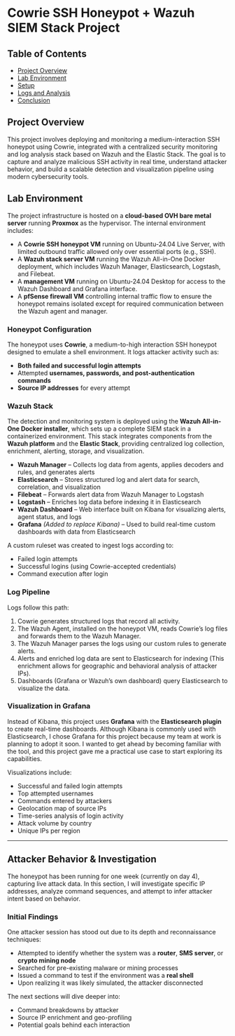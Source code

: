 
# Cowrie SSH Honeypot + Wazuh SIEM Stack Project

## Table of Contents

- [Project Overview](#project-overview)
- [Lab Environment](#lab-environment)
- [Setup](#setup)
- [Logs and Analysis](#logs-and-analysis)
- [Conclusion](#conclusion)


## **Project Overview**

This project involves deploying and monitoring a medium-interaction SSH honeypot using Cowrie, integrated with a centralized security monitoring and log analysis stack based on Wazuh and the Elastic Stack. The goal is to capture and analyze malicious SSH activity in real time, understand attacker behavior, and build a scalable detection and visualization pipeline using modern cybersecurity tools.

## **Lab Environment**
The project infrastructure is hosted on a **cloud-based OVH bare metal server** running **Proxmox** as the hypervisor. The internal environment includes:

- A **Cowrie SSH honeypot VM** running on Ubuntu-24.04 Live Server, with limited outbound traffic allowed only over essential ports (e.g., SSH).
- A **Wazuh stack server VM** running the Wazuh All-in-One Docker deployment, which includes Wazuh Manager, Elasticsearch, Logstash, and Filebeat.
- A **management VM** running on Ubuntu-24.04 Desktop for access to the Wazuh Dashboard and Grafana interface.
- A **pfSense firewall VM** controlling internal traffic flow to ensure the honeypot remains isolated except for required communication between the Wazuh agent and manager.

### **Honeypot Configuration**
The honeypot uses **Cowrie**, a medium-to-high interaction SSH honeypot designed to emulate a shell environment. It logs attacker activity such as:

- **Both failed and successful login attempts**
- Attempted **usernames, passwords, and post-authentication commands**
- **Source IP addresses** for every attempt

### **Wazuh Stack**

The detection and monitoring system is deployed using the **Wazuh All-in-One Docker installer**, which sets up a complete SIEM stack in a containerized environment. This stack integrates components from the **Wazuh platform** and the **Elastic Stack**, providing centralized log collection, enrichment, alerting, storage, and visualization.

- **Wazuh Manager** – Collects log data from agents, applies decoders and rules, and generates alerts  
- **Elasticsearch** – Stores structured log and alert data for search, correlation, and visualization  
- **Filebeat** – Forwards alert data from Wazuh Manager to Logstash  
- **Logstash** – Enriches log data before indexing it in Elasticsearch
- **Wazuh Dashboard** – Web interface built on Kibana for visualizing alerts, agent status, and logs  
- **Grafana** *(Added to replace Kibana)* – Used to build real-time custom dashboards with data from Elasticsearch

A custom ruleset was created to ingest logs according to:
- Failed login attempts
- Successful logins (using Cowrie-accepted credentials)
- Command execution after login

### **Log Pipeline**
Logs follow this path:

1. Cowrie generates structured logs that record all activity.
2. The Wazuh Agent, installed on the honeypot VM, reads Cowrie’s log files and forwards them to the Wazuh Manager.
3. The Wazuh Manager parses the logs using our custom rules to generate alerts.
4. Alerts and enriched log data are sent to Elasticsearch for indexing (This enrichment allows for geographic and behavioral analysis of attacker IPs).
5. Dashboards (Grafana or Wazuh’s own dashboard) query Elasticsearch to visualize the data.


### **Visualization in Grafana**
Instead of Kibana, this project uses **Grafana** with the **Elasticsearch plugin** to create real-time dashboards. Although Kibana is commonly used with Elasticsearch, I chose Grafana for this project because my team at work is planning to adopt it soon. I wanted to get ahead by becoming familiar with the tool, and this project gave me a practical use case to start exploring its capabilities.

Visualizations include:
- Successful and failed login attempts
- Top attempted usernames
- Commands entered by attackers
- Geolocation map of source IPs
- Time-series analysis of login activity
- Attack volume by country
- Unique IPs per region

---

## **Attacker Behavior & Investigation**

The honeypot has been running for one week (currently on day 4), capturing live attack data. In this section, I will investigate specific IP addresses, analyze command sequences, and attempt to infer attacker intent based on behavior.

### Initial Findings
One attacker session has stood out due to its depth and reconnaissance techniques:

- Attempted to identify whether the system was a **router**, **SMS server**, or **crypto mining node**
- Searched for pre-existing malware or mining processes
- Issued a command to test if the environment was a **real shell**
- Upon realizing it was likely simulated, the attacker disconnected

The next sections will dive deeper into:
- Command breakdowns by attacker
- Source IP enrichment and geo-profiling
- Potential goals behind each interaction
